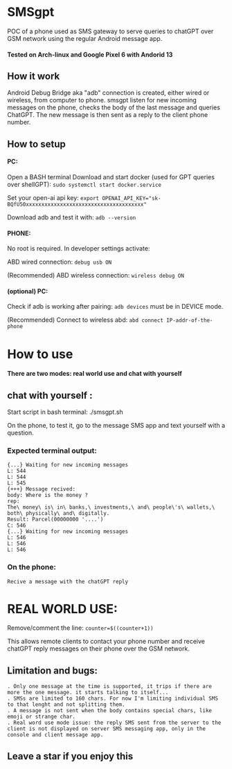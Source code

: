 # SMSgpt
POC of a phone used as SMS gateway to serve queries to chatGPT over GSM network using the regular Android message app. 

#### Tested on Arch-linux and Google Pixel 6 with Andorid 13

## How it work

Android Debug Bridge aka "adb" connection is created, either wired or wireless, from computer to phone.
smsgpt listen for new incoming messages on the phone, checks the body of the last message and queries ChatGPT.
The new message is then sent as a reply to the client phone number.

## How to setup
#### PC:
Open a BASH terminal
Download and start docker (used for GPT queries over shellGPT): ```sudo systemctl start docker.service```

Set your open-ai api key: ```export OPENAI_API_KEY="sk-BQfU50xxxxxxxxxxxxxxxxxxxxxxxxxxxxxxxxxxxxxx"```

Download adb and test it with: ```adb --version``` 

#### PHONE:
No root is required.
In developer settings activate:

ABD wired connection: ```debug usb ON```

(Recommended) ABD wireless connection: ```wireless debug ON```

#### (optional) PC:
Check if adb is working after pairing: ```adb devices``` must be in DEVICE mode.

(Recommended) Connect to wireless abd: ```abd connect IP-addr-of-the-phone```

# How to use

#### There are two modes: real world use and chat with yourself

## chat with yourself :

Start script in bash terminal: ./smsgpt.sh

On the phone, to test it, go to the message SMS app and text yourself with a question.

### Expected terminal output:
```
{...} Waiting for new incoming messages
L: 544
L: 544
L: 545
{+++} Message recived:
body: Where is the money ?
rep:
The\ money\ is\ in\ banks,\ investments,\ and\ people\'s\ wallets,\ both\ physically\ and\ digitally.
Result: Parcel(00000000 '....')
C: 546
{...} Waiting for new incoming messages
L: 546
L: 546
L: 546
```
### On the phone:
```
Recive a message with the chatGPT reply
```

# REAL WORLD USE:
Remove/comment the line: ```counter=$((counter+1))```

This allows remote clients to contact your phone number and receive chatGPT reply messages on their phone over the GSM network.

## Limitation and bugs:
```
. Only one message at the time is supported, it trips if there are more the one message. it starts talking to itself...
. SMSs are limited to 160 chars. For now I'm limiting individual SMS to that lenght and not splitting them.
. A message is not sent when the body contains special chars, like emoji or strange char.
. Real word use mode issue: the reply SMS sent from the server to the client is not displayed on server SMS messaging app, only in the console and client message app.
```

## Leave a star if you enjoy this
